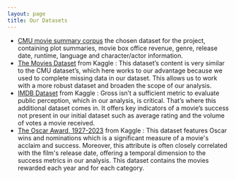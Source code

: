 ```yaml
---
layout: page
title: Our Datasets
---
```


* [CMU movie summary corpus](https://www.cs.cmu.edu/~ark/personas/) the chosen dataset for the project, containing plot summaries, movie box office revenue, genre, release date, runtime, language and character/actor information.
* [The Movies Dataset](https://www.kaggle.com/datasets/rounakbanik/the-movies-dataset?resource=download&select=movies_metadata.csv) from Kaggle : This dataset’s content is very similar to the CMU dataset’s, which here works to our advantage because we used to complete missing data in our dataset. This allows us to work with a more robust dataset and broaden the scope of our analysis.
* [IMDB Dataset](https://www.kaggle.com/datasets/ashirwadsangwan/imdb-dataset) from Kaggle : Gross isn’t a sufficient metric to evaluate public perception, which in our analysis, is critical. That’s where this additional dataset comes in. It offers key indicators of a movie’s success not present in our initial dataset such as average rating and the volume of votes a movie received.
* [The Oscar Award, 1927-2023](https://www.kaggle.com/datasets/unanimad/the-oscar-award/data) from Kaggle : This dataset features Oscar wins and nominations which is a significant measure of a movie's acclaim and success. Moreover, this attribute is often closely correlated with the film's release date, offering a temporal dimension to the success metrics in our analysis. This dataset contains the movies rewarded each year and for each category.
